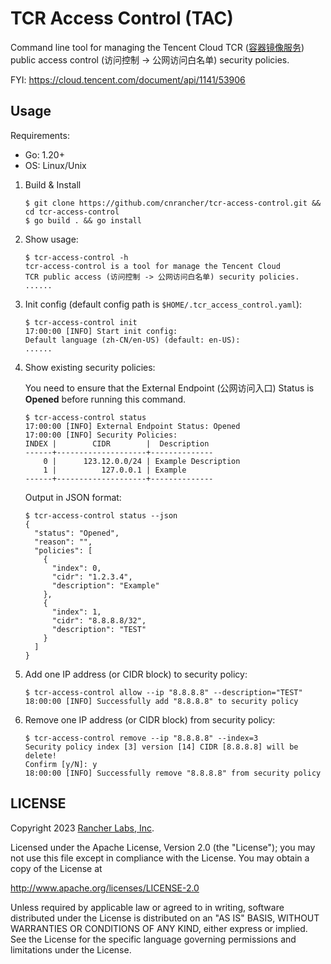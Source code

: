 # TCR Access Control (TAC)

Command line tool for managing the Tencent Cloud TCR ([容器镜像服务](https://cloud.tencent.com/document/product/1141/39278))
public access control (访问控制 -> 公网访问白名单) security policies.

FYI: <https://cloud.tencent.com/document/api/1141/53906>

## Usage

Requirements:
- Go: 1.20+
- OS: Linux/Unix

1. Build & Install
    ```console
    $ git clone https://github.com/cnrancher/tcr-access-control.git && cd tcr-access-control
    $ go build . && go install
    ```

1. Show usage:
    ```console
    $ tcr-access-control -h
    tcr-access-control is a tool for manage the Tencent Cloud
    TCR public access (访问控制 -> 公网访问白名单) security policies.
    ......
    ```

1. Init config (default config path is `$HOME/.tcr_access_control.yaml`):
    ```console
    $ tcr-access-control init
    17:00:00 [INFO] Start init config:
    Default language (zh-CN/en-US) (default: en-US):
    ......
    ```

1. Show existing security policies:

    You need to ensure that the External Endpoint (公网访问入口) Status is **Opened** before running this command.

    ```console
    $ tcr-access-control status
    17:00:00 [INFO] External Endpoint Status: Opened
    17:00:00 [INFO] Security Policies:
    INDEX |        CIDR        |  Description
    ------+--------------------+--------------
        0 |      123.12.0.0/24 | Example Description
        1 |          127.0.0.1 | Example
    ------+--------------------+--------------
    ```

    Output in JSON format:

    ```console
    $ tcr-access-control status --json
    {
      "status": "Opened",
      "reason": "",
      "policies": [
        {
          "index": 0,
          "cidr": "1.2.3.4",
          "description": "Example"
        },
        {
          "index": 1,
          "cidr": "8.8.8.8/32",
          "description": "TEST"
        }
      ]
    }
    ```

1. Add one IP address (or CIDR block) to security policy:
    ```console
    $ tcr-access-control allow --ip "8.8.8.8" --description="TEST"
    18:00:00 [INFO] Successfully add "8.8.8.8" to security policy
    ```

1. Remove one IP address (or CIDR block) from security policy:
    ```console
    $ tcr-access-control remove --ip "8.8.8.8" --index=3
    Security policy index [3] version [14] CIDR [8.8.8.8] will be delete!
    Confirm [y/N]: y
    18:00:00 [INFO] Successfully remove "8.8.8.8" from security policy
    ```

## LICENSE

Copyright 2023 [Rancher Labs, Inc](https://rancher.com).

Licensed under the Apache License, Version 2.0 (the "License");
you may not use this file except in compliance with the License.
You may obtain a copy of the License at

http://www.apache.org/licenses/LICENSE-2.0

Unless required by applicable law or agreed to in writing, software
distributed under the License is distributed on an "AS IS" BASIS,
WITHOUT WARRANTIES OR CONDITIONS OF ANY KIND, either express or implied.
See the License for the specific language governing permissions and
limitations under the License.

